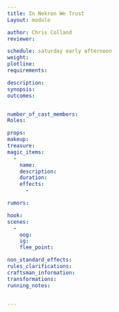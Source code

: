 ```yaml
---
title: In Nekron We Trust
Layout: module

author: Chris Colland
reviewer: 

schedule: saturday early afternoon
weight: 
plotline: 
requirements: 

description:
synopsis:   
outcomes: 


number_of_cast_members: 
Roles: 

props: 
makeup: 
treasure: 
magic_items:
  - 
    name: 
    description:  
    duration: 
    effects: 
      - 

rumors: 

hook: 
scenes: 
  - 
    oog: 
    ig: 
    flee_point: 

non_standard_effects: 
rules_clarifications: 
craftsman_information: 
transformations: 
running_notes: 


---
```


